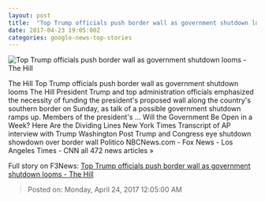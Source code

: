 ```yaml
---
layout: post
title:  "Top Trump officials push border wall as government shutdown looms - The Hill"
date: 2017-04-23 19:05:00Z
categories: google-news-top-stories
---
```


![Top Trump officials push border wall as government shutdown looms - The Hill](http://thehill.com/sites/default/files/blogs/sessions647241274.jpg)

The Hill Top Trump officials push border wall as government shutdown looms The Hill President Trump and top administration officials emphasized the necessity of funding the president's proposed wall along the country's southern border on Sunday, as talk of a possible government shutdown ramps up. Members of the president's ... Will the Government Be Open in a Week? Here Are the Dividing Lines New York Times Transcript of AP interview with Trump Washington Post Trump and Congress eye shutdown showdown over border wall Politico NBCNews.com - Fox News - Los Angeles Times - CNN all 472 news articles »


Full story on F3News: [Top Trump officials push border wall as government shutdown looms - The Hill](http://www.f3nws.com/n/qQrKyF)

> Posted on: Monday, April 24, 2017 12:05:00 AM
